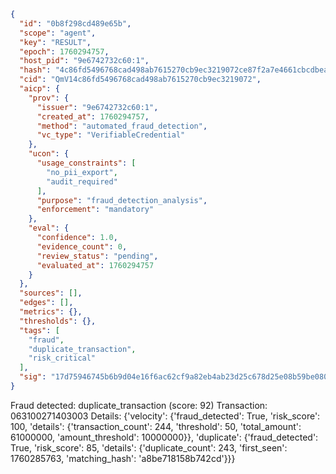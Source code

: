 ```json
{
  "id": "0b8f298cd489e65b",
  "scope": "agent",
  "key": "RESULT",
  "epoch": 1760294757,
  "host_pid": "9e6742732c60:1",
  "hash": "4c86fd5496768cad498ab7615270cb9ec3219072ce87f2a7e4661cbcdbea1c83",
  "cid": "QmV14c86fd5496768cad498ab7615270cb9ec3219072",
  "aicp": {
    "prov": {
      "issuer": "9e6742732c60:1",
      "created_at": 1760294757,
      "method": "automated_fraud_detection",
      "vc_type": "VerifiableCredential"
    },
    "ucon": {
      "usage_constraints": [
        "no_pii_export",
        "audit_required"
      ],
      "purpose": "fraud_detection_analysis",
      "enforcement": "mandatory"
    },
    "eval": {
      "confidence": 1.0,
      "evidence_count": 0,
      "review_status": "pending",
      "evaluated_at": 1760294757
    }
  },
  "sources": [],
  "edges": [],
  "metrics": {},
  "thresholds": {},
  "tags": [
    "fraud",
    "duplicate_transaction",
    "risk_critical"
  ],
  "sig": "17d75946745b6b9d04e16f6ac62cf9a82eb4ab23d25c678d25e08b59be080000"
}
```

Fraud detected: duplicate_transaction (score: 92)
Transaction: 063100271403003
Details: {'velocity': {'fraud_detected': True, 'risk_score': 100, 'details': {'transaction_count': 244, 'threshold': 50, 'total_amount': 61000000, 'amount_threshold': 10000000}}, 'duplicate': {'fraud_detected': True, 'risk_score': 85, 'details': {'duplicate_count': 243, 'first_seen': 1760285763, 'matching_hash': 'a8be718158b742cd'}}}